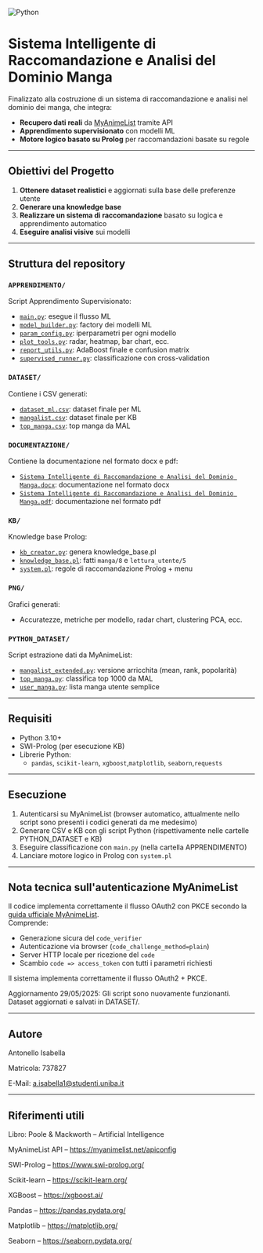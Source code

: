 ![Python](https://img.shields.io/badge/python-3.10+-blue.svg)

# Sistema Intelligente di Raccomandazione e Analisi del Dominio Manga

Finalizzato alla costruzione di un sistema di raccomandazione e analisi nel dominio dei manga, che integra:

- **Recupero dati reali** da [MyAnimeList](https://myanimelist.net/) tramite API
- **Apprendimento supervisionato** con modelli ML
- **Motore logico basato su Prolog** per raccomandazioni basate su regole

---

## Obiettivi del Progetto

1. **Ottenere dataset realistici** e aggiornati sulla base delle preferenze utente
2. **Generare una knowledge base**
3. **Realizzare un sistema di raccomandazione** basato su logica e apprendimento automatico
4. **Eseguire analisi visive** sui modelli

---

## Struttura del repository

### `APPRENDIMENTO/`
Script Apprendimento Supervisionato:
- [`main.py`](APPRENDIMENTO/main.py): esegue il flusso ML
- [`model_builder.py`](APPRENDIMENTO/model_builder.py): factory dei modelli ML
- [`param_config.py`](APPRENDIMENTO/param_config.py): iperparametri per ogni modello
- [`plot_tools.py`](APPRENDIMENTO/plot_tools.py): radar, heatmap, bar chart, ecc.
- [`report_utils.py`](APPRENDIMENTO/report_utils.py): AdaBoost finale e confusion matrix
- [`supervised_runner.py`](APPRENDIMENTO/supervised_runner.py): classificazione con cross-validation

### `DATASET/`
Contiene i CSV generati:
- [`dataset_ml.csv`](DATASET/dataset_ml.csv): dataset finale per ML
- [`mangalist.csv`](DATASET/mangalist.csv): dataset finale per KB
- [`top_manga.csv`](DATASET/top_manga.csv):  top manga da MAL

### `DOCUMENTAZIONE/`
Contiene la documentazione nel formato docx e pdf:
- [`Sistema Intelligente di Raccomandazione e Analisi del Dominio Manga.docx`](DOCUMENTAZIONE/Sistema%20Intelligente%20di%20Raccomandazione%20e%20Analisi%20del%20Dominio%20Manga.docx): documentazione nel formato docx
- [`Sistema Intelligente di Raccomandazione e Analisi del Dominio Manga.pdf`](DOCUMENTAZIONE/Sistema%20Intelligente%20di%20Raccomandazione%20e%20Analisi%20del%20Dominio%20Manga.pdf): documentazione nel formato pdf

### `KB/`
Knowledge base Prolog:
- [`kb_creator.py`](KB/kb_creator.py): genera knowledge_base.pl
- [`knowledge_base.pl`](KB/knowledge_base.pl): fatti `manga/8` e `lettura_utente/5`
- [`system.pl`](KB/system.pl): regole di raccomandazione Prolog + menu

### `PNG/`
Grafici generati:
- Accuratezze, metriche per modello, radar chart, clustering PCA, ecc.

### `PYTHON_DATASET/`
Script estrazione dati da MyAnimeList:
- [`mangalist_extended.py`](PYTHON_DATASET/mangalist_extended.py): versione arricchita (mean, rank, popolarità)
- [`top_manga.py`](PYTHON_DATASET/top_manga.py): classifica top 1000 da MAL
- [`user_manga.py`](PYTHON_DATASET/user_manga.py): lista manga utente semplice

---

## Requisiti

- Python 3.10+
- SWI-Prolog (per esecuzione KB)
- Librerie Python:
  - `pandas`, `scikit-learn`, `xgboost`,`matplotlib`, `seaborn`,`requests`

---

## Esecuzione

1. Autenticarsi su MyAnimeList (browser automatico, attualmente nello script sono presenti i codici generati da me medesimo)
2. Generare CSV e KB con gli script Python (rispettivamente nelle cartelle PYTHON_DATASET e KB)
3. Eseguire classificazione con `main.py` (nella cartella APPRENDIMENTO)
4. Lanciare motore logico in Prolog con `system.pl`

---

## Nota tecnica sull'autenticazione MyAnimeList

Il codice implementa correttamente il flusso OAuth2 con PKCE secondo la [guida ufficiale MyAnimeList](https://myanimelist.net/blog.php?eid=835707).  
Comprende:

- Generazione sicura del `code_verifier`
- Autenticazione via browser (`code_challenge_method=plain`)
- Server HTTP locale per ricezione del `code`
- Scambio `code => access_token` con tutti i parametri richiesti

Il sistema implementa correttamente il flusso OAuth2 + PKCE.

Aggiornamento 29/05/2025: Gli script sono nuovamente funzionanti. Dataset aggiornati e salvati in DATASET/.

---

## Autore

Antonello Isabella 
  
Matricola: 737827
  
E-Mail: a.isabella1@studenti.uniba.it

---

## Riferimenti utili

Libro: Poole & Mackworth – Artificial Intelligence

MyAnimeList API – https://myanimelist.net/apiconfig 

SWI-Prolog – https://www.swi-prolog.org/ 

Scikit-learn – https://scikit-learn.org/ 

XGBoost – https://xgboost.ai/ 

Pandas – https://pandas.pydata.org/ 

Matplotlib – https://matplotlib.org/ 

Seaborn – https://seaborn.pydata.org/ 
